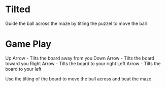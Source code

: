 # Tilted
Guide the ball across the maze by titling the puzzel to move the ball

# Game Play
Up Arrow - Tilts the board away from you
Down Arrow - Tilts the board toward you
Right Arrow - Tilts the board to your right
Left Arrow - Tilts the board to your left

Use the tilting of the board to move the ball across and beat the maze